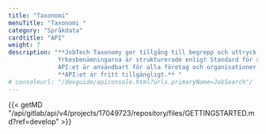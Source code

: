 ```yaml
---
title: "Taxonomi"
menuTitle: "Taxonomi "
category: "Språkdata"
cardtitle: "API"
weight: 7
description: "**JobTech Taxonomy ger tillgång till begrepp och uttryck som används på arbetsmarknaden samt information om hur dessa är kopplade till varandra. Det gäller exempelvis yrkesbenämningar, kompetensbegrepp eller kopplingen mellan yrken och kompetenser. 
              Yrkesbenämningarna är strukturerade enligt Standard för svensk yrkesklassificering (SSYK).** <br/> <br/>             
              API:et är användbart för alla företag och organisationer som utvecklar och erbjuder digitala matchningstjänster men som inte har möjlighet att bygga upp en informationsstruktur på egen hand. Även aktörer som studerar och analyserar utvecklingen på arbetsmarknaden har nytta av API:et.<br/><br/>
              **API:et är fritt tillgängligt.** " 
# consoleurl: "/devguide/apiconsole.html?urls.primaryName=JobSearch"/
---
```


{{< getMD "/api/gitlab/api/v4/projects/17049723/repository/files/GETTINGSTARTED.md?ref=develop" >}}
